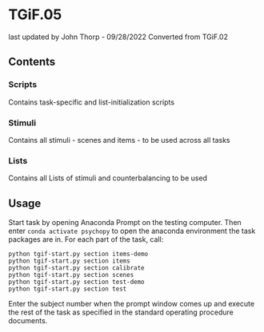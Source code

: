 # TGiF.05
last updated by John Thorp - 09/28/2022
Converted from TGiF.02

## Contents

### Scripts

Contains task-specific and list-initialization scripts

### Stimuli

Contains all stimuli - scenes and items - to be used across all tasks

### Lists

Contains all Lists of stimuli and counterbalancing to be used

## Usage

Start task by opening Anaconda Prompt on the testing computer. Then enter `conda activate psychopy` to open the anaconda environment the task packages are in. For each part of the task, call:

```
python tgif-start.py section items-demo
python tgif-start.py section items
python tgif-start.py section calibrate
python tgif-start.py section scenes
python tgif-start.py section test-demo
python tgif-start.py section test
```
Enter the subject number when the prompt window comes up and execute the rest of the task as specified in the standard operating procedure documents.




